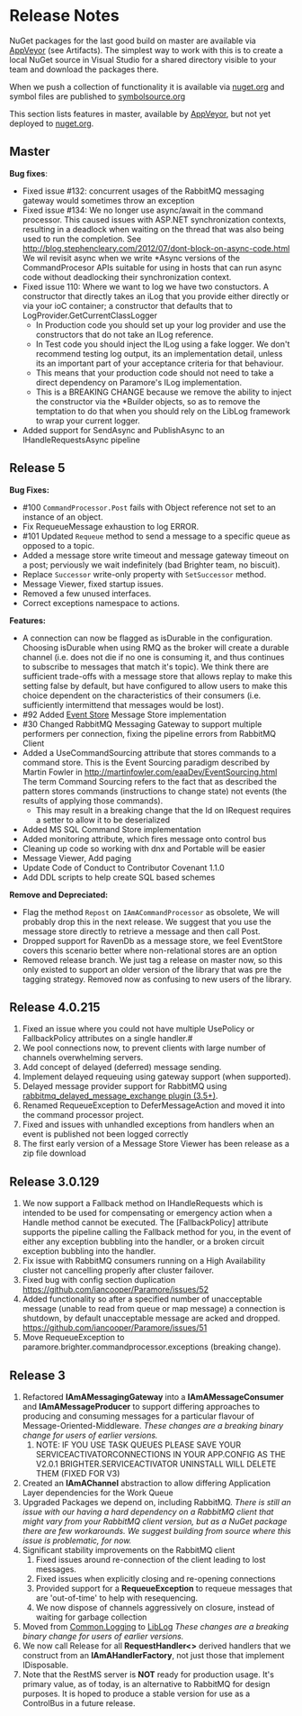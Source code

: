 # Release Notes #
NuGet packages for the last good build on master are available via [AppVeyor](https://ci.appveyor.com/project/IanCooper/paramore) (see Artifacts). The simplest way to work with this is to create a local NuGet source in Visual Studio for a shared directory visible to your team and download the packages there.

When we push a collection of functionality it is available via [nuget.org](http://www.nuget.org) and symbol files are published to [symbolsource.org](http://www.symbolsource.org)

This section lists features in master, available by [AppVeyor](https://ci.appveyor.com/project/IanCooper/paramore), but not yet deployed to [nuget.org](http://www.nuget.org).

## Master ##

**Bug fixes**:

- Fixed issue #132: concurrent usages of the RabbitMQ messaging gateway would sometimes throw an exception
- Fixed issue #134: We no longer use async/await in the command processor. This caused issues with ASP.NET synchronization contexts, resulting in a deadlock when waiting on the thread that was also being used to run the completion. See http://blog.stephencleary.com/2012/07/dont-block-on-async-code.html We wil revisit async when we write *Async versions of the CommandProcesor APIs suitable for using in hosts that can run async code without deadlocking their synchronization context.
- Fixed issue 110: Where we want to log we have two constuctors. A constructor that directly takes an iLog that you provide either directly or via your ioC container; a constructor that defaults that to LogProvider.GetCurrentClassLogger
	- In Production code you should set up your log provider and use the constructors that do not take an ILog reference.
	- In Test code you should inject the ILog using a fake logger. We don't recommend testing log output, its an implementation detail, unless its an important part of your acceptance criteria for that behaviour.
	- This means that your production code should not need to take a direct dependency on Paramore's ILog implementation.
	- This is a BREAKING CHANGE because we remove the ability to inject the constructor via the *Builder objects, so as to remove the temptation to do that when you should rely on the LibLog framework to wrap your current logger.
- Added support for SendAsync and PublishAsync to an IHandleRequestsAsync pipeline


## Release 5 ##

**Bug Fixes:**
 - #100 `CommandProcessor.Post` fails with Object reference not set to an instance of an object.
 - Fix RequeueMessage exhaustion to log ERROR.
 - #101 Updated `Requeue` method to send a message to a specific queue as opposed to a topic.
 -  Added a message store write timeout and message gateway timeout on a post; perviously we wait indefinitely (bad Brighter team, no biscuit).
 - Replace `Successor` write-only property with `SetSuccessor` method.
 - Message Viewer, fixed startup issues.
 - Removed a few unused interfaces.
 - Correct exceptions namespace to actions.

**Features:**
 - A connection can now be flagged as isDurable in the configuration. Choosing isDurable when using RMQ as the broker will create a durable channel (i.e. does not die if no one is consuming it, and thus continues to subscribe to messages that match it's topic). We think there are sufficient trade-offs with a message store that allows replay to make this setting false by default, but have configured to allow users to make this choice dependent on the characteristics of their consumers (i.e. sufficiently intermittend that messages would be lost).
 - #92 Added [Event Store](https://geteventstore.com/ "Event Store") Message Store implementation
 - #30 Changed RabbitMQ Messaging Gateway to support multiple performers per connection, fixing the pipeline errors from RabbitMQ Client
 - Added a UseCommandSourcing attribute that stores commands to a command store. This is the Event Sourcing paradigm described by Martin Fowler in http://martinfowler.com/eaaDev/EventSourcing.html The term Command Sourcing refers to the fact that as described the pattern stores commands (instructions to change state) not events (the results of applying those commands).
	- This may result in a breaking change that the Id on IRequest requires a setter to allow it to be deserialized
 - Added MS SQL Command Store implementation
 - Added monitoring attribute, which fires message onto control bus
 - Cleaning up code so working with dnx and Portable will be easier
 - Message Viewer, Add paging
 - Update Code of Conduct to Contributor Covenant 1.1.0
 - Add DDL scripts to help create SQL based schemes

**Remove and Depreciated:**
 - Flag the method `Repost` on `IAmACommandProcessor` as obsolete, We will probably drop this in the next release. We suggest that you use the message store directly to retrieve a message and then call Post.
 - Dropped support for RavenDb as a message store, we feel EventStore covers this scenario better where non-relational stores are an option
 - Removed release branch. We just tag a release on master now, so this only existed to support an older version of the library that was pre the tagging strategy. Removed now as confusing to new users of the library.

## Release 4.0.215 ##
1. Fixed an issue where you could not have multiple UsePolicy or FallbackPolicy attributes on a single handler.#
2. We pool connections now, to prevent clients with large number of channels overwhelming servers.
3. Add concept of delayed (deferred) message sending.
4. Implement delayed requeuing using gateway support (when supported).
5. Delayed message provider support for RabbitMQ using [rabbitmq_delayed_message_exchange plugin (3.5+)](https://github.com/rabbitmq/rabbitmq-delayed-message-exchange/).
6. Renamed RequeueException to DeferMessageAction and moved it into the command processor project.
7. Fixed and issues with unhandled exceptions from handlers when an event is published not been logged correctly
8. The first early version of a Message Store Viewer has been release as a zip file download

## Release 3.0.129 ##
1. We now support a Fallback method on IHandleRequests<TRequest> which is intended to be used for compensating or emergency action when a Handle method cannot be executed. The [FallbackPolicy] attribute supports the pipeline calling the Fallback method for you, in the event of either any exception bubbling into the handler, or a broken circuit exception bubbling into the handler.
2. Fix issue with RabbitMQ consumers running on a High Availability cluster not cancelling properly after cluster failover.
3. Fixed bug with config section duplication https://github.com/iancooper/Paramore/issues/52
4. Added functionality so after a specified number of unacceptable message (unable to read from queue or map message) a connection is shutdown, by default unacceptable message are acked and dropped. https://github.com/iancooper/Paramore/issues/51
5. Move RequeueException to paramore.brighter.commandprocessor.exceptions (breaking change).

## Release 3 ##


1. Refactored **IAmAMessagingGateway** into a **IAmAMessageConsumer** and **IAmAMessageProducer** to support differing approaches to producing and consuming messages for a particular flavour of Message-Oriented-Middleware. *These changes are a breaking binary change for users of earlier versions.*
	1. NOTE: IF YOU USE TASK QUEUES PLEASE SAVE YOUR SERVICEACTIVATORCONNECTIONS IN YOUR APP.CONFIG AS THE V2.0.1 BRIGHTER.SERVICEACTIVATOR UNINSTALL WILL DELETE THEM (FIXED FOR V3)
2. Created an **IAmAChannel** abstraction to allow differing Application Layer dependencies for the Work Queue
2. Upgraded Packages we depend on, including RabbitMQ. *There is still an issue with our having a hard dependency on a RabbitMQ client that might vary from your RabbitMQ client version, but as a NuGet package there are few workarounds. We suggest building from source where this issue is problematic, for now.*
3. Significant stability improvements on the RabbitMQ client
	1. Fixed issues around re-connection of the client leading to lost messages.
	2. Fixed issues when explicitly closing and re-opening connections
	3. Provided support for a **RequeueException** to requeue messages that are 'out-of-time' to help with resequencing.
	1. We now dispose of channels aggressively on closure, instead of waiting for garbage collection
2. Moved from [Common.Logging](https://github.com/net-commons/common-logging) to [LibLog](https://github.com/damianh/LibLog)  *These changes are a breaking binary change for users of earlier versions.*
3. We now call Release for all **RequestHandler<>** derived handlers that we construct from an **IAmAHandlerFactory**, not just those that implement IDisposable.
4. Note that the RestMS server is **NOT** ready for production usage. It's primary value, as of today, is an alternative to RabbitMQ for design purposes. It is hoped to produce a stable version for use as a ControlBus in a future release.
